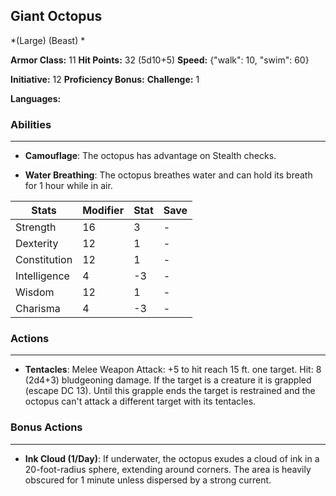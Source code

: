 ## Giant Octopus
*(Large) (Beast) *

**Armor Class:** 11
**Hit Points:** 32 (5d10+5)
**Speed:** {"walk": 10, "swim": 60}

**Initiative:** 12
**Proficiency Bonus:**
**Challenge:** 1

**Languages:** 

### Abilities
 --- 
- **Camouflage**: The octopus has advantage on Stealth checks.

- **Water Breathing**: The octopus breathes water and can hold its breath for 1 hour while in air.



| Stats | Modifier | Stat | Save
| ---- | ---- | ---- | ---- |
| Strength | 16 | 3 | - |
| Dexterity | 12 | 1 | - |
| Constitution | 12 | 1 | - |
| Intelligence | 4 | -3 | - |
| Wisdom | 12 | 1 | - |
| Charisma | 4 | -3 | - |

### Actions
 --- 
- **Tentacles**: Melee Weapon Attack: +5 to hit  reach 15 ft.  one target. Hit: 8 (2d4+3) bludgeoning damage. If the target is a creature  it is grappled (escape DC 13). Until this grapple ends  the target is restrained  and the octopus can't attack a different target with its tentacles.

### Bonus Actions
 --- 
- **Ink Cloud (1/Day)**: If underwater, the octopus exudes a cloud of ink in a 20-foot-radius sphere, extending around corners. The area is heavily obscured for 1 minute unless dispersed by a strong current.

